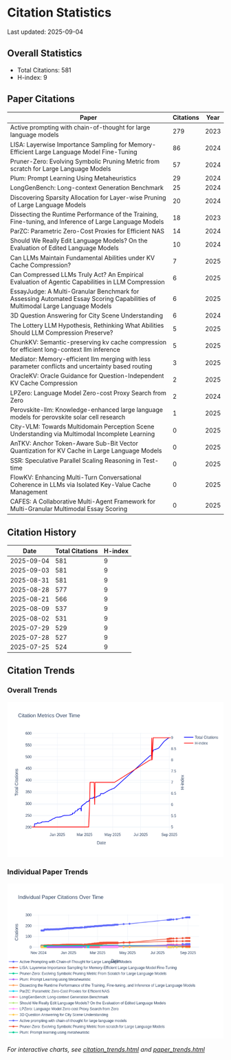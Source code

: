 # Citation Statistics

Last updated: 2025-09-04

## Overall Statistics
- Total Citations: 581
- H-index: 9

## Paper Citations

| Paper | Citations | Year |
| ----- | --------- | ---- |
| Active prompting with chain-of-thought for large language models | 279 | 2023 |
| LISA: Layerwise Importance Sampling for Memory-Efficient Large Language Model Fine-Tuning | 86 | 2024 |
| Pruner-Zero: Evolving Symbolic Pruning Metric from scratch for Large Language Models | 57 | 2024 |
| Plum: Prompt Learning Using Metaheuristics | 29 | 2024 |
| LongGenBench: Long-context Generation Benchmark | 25 | 2024 |
| Discovering Sparsity Allocation for Layer-wise Pruning of Large Language Models | 20 | 2024 |
| Dissecting the Runtime Performance of the Training, Fine-tuning, and Inference of Large Language Models | 18 | 2023 |
| ParZC: Parametric Zero-Cost Proxies for Efficient NAS | 14 | 2024 |
| Should We Really Edit Language Models? On the Evaluation of Edited Language Models | 10 | 2024 |
| Can LLMs Maintain Fundamental Abilities under KV Cache Compression? | 7 | 2025 |
| Can Compressed LLMs Truly Act? An Empirical Evaluation of Agentic Capabilities in LLM Compression | 6 | 2025 |
| EssayJudge: A Multi-Granular Benchmark for Assessing Automated Essay Scoring Capabilities of Multimodal Large Language Models | 6 | 2025 |
| 3D Question Answering for City Scene Understanding | 6 | 2024 |
| The Lottery LLM Hypothesis, Rethinking What Abilities Should LLM Compression Preserve? | 5 | 2025 |
| ChunkKV: Semantic-preserving kv cache compression for efficient long-context llm inference | 5 | 2025 |
| Mediator: Memory-efficient llm merging with less parameter conflicts and uncertainty based routing | 3 | 2025 |
| OracleKV: Oracle Guidance for Question-Independent KV Cache Compression | 2 | 2025 |
| LPZero: Language Model Zero-cost Proxy Search from Zero | 2 | 2024 |
| Perovskite-llm: Knowledge-enhanced large language models for perovskite solar cell research | 1 | 2025 |
| City-VLM: Towards Multidomain Perception Scene Understanding via Multimodal Incomplete Learning | 0 | 2025 |
| AnTKV: Anchor Token-Aware Sub-Bit Vector Quantization for KV Cache in Large Language Models | 0 | 2025 |
| SSR: Speculative Parallel Scaling Reasoning in Test-time | 0 | 2025 |
| FlowKV: Enhancing Multi-Turn Conversational Coherence in LLMs via Isolated Key-Value Cache Management | 0 | 2025 |
| CAFES: A Collaborative Multi-Agent Framework for Multi-Granular Multimodal Essay Scoring | 0 | 2025 |

## Citation History

| Date | Total Citations | H-index |
| ---- | --------------- | ------- |
| 2025-09-04 | 581 | 9 |
| 2025-09-03 | 581 | 9 |
| 2025-08-31 | 581 | 9 |
| 2025-08-28 | 577 | 9 |
| 2025-08-21 | 566 | 9 |
| 2025-08-09 | 537 | 9 |
| 2025-08-02 | 531 | 9 |
| 2025-07-29 | 529 | 9 |
| 2025-07-28 | 527 | 9 |
| 2025-07-25 | 524 | 9 |

## Citation Trends

### Overall Trends
![Citation Trends](citation_trends.png)

### Individual Paper Trends
![Paper Trends](paper_trends.png)

*For interactive charts, see [citation_trends.html](citation_trends.html) and [paper_trends.html](paper_trends.html)*